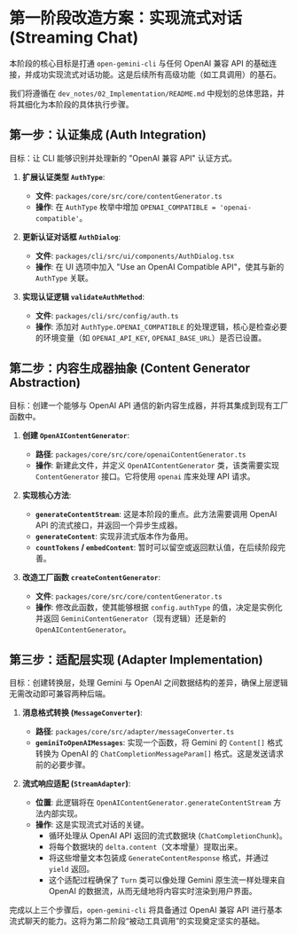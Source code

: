 # **第一阶段改造方案：实现流式对话 (Streaming Chat)**

本阶段的核心目标是打通 `open-gemini-cli` 与任何 OpenAI 兼容 API 的基础连接，并成功实现流式对话功能。这是后续所有高级功能（如工具调用）的基石。

我们将遵循在 `dev_notes/02_Implementation/README.md` 中规划的总体思路，并将其细化为本阶段的具体执行步骤。

## **第一步：认证集成 (Auth Integration)**

目标：让 CLI 能够识别并处理新的 "OpenAI 兼容 API" 认证方式。

1.  **扩展认证类型 `AuthType`**:
    -   **文件**: `packages/core/src/core/contentGenerator.ts`
    -   **操作**: 在 `AuthType` 枚举中增加 `OPENAI_COMPATIBLE = 'openai-compatible'`。

2.  **更新认证对话框 `AuthDialog`**:
    -   **文件**: `packages/cli/src/ui/components/AuthDialog.tsx`
    -   **操作**: 在 UI 选项中加入 "Use an OpenAI Compatible API"，使其与新的 `AuthType` 关联。

3.  **实现认证逻辑 `validateAuthMethod`**:
    -   **文件**: `packages/cli/src/config/auth.ts`
    -   **操作**: 添加对 `AuthType.OPENAI_COMPATIBLE` 的处理逻辑，核心是检查必要的环境变量（如 `OPENAI_API_KEY`, `OPENAI_BASE_URL`）是否已设置。

## **第二步：内容生成器抽象 (Content Generator Abstraction)**

目标：创建一个能够与 OpenAI API 通信的新内容生成器，并将其集成到现有工厂函数中。

1.  **创建 `OpenAIContentGenerator`**:
    -   **路径**: `packages/core/src/core/openaiContentGenerator.ts`
    -   **操作**: 新建此文件，并定义 `OpenAIContentGenerator` 类，该类需要实现 `ContentGenerator` 接口。它将使用 `openai` 库来处理 API 请求。

2.  **实现核心方法**:
    -   **`generateContentStream`**: 这是本阶段的重点。此方法需要调用 OpenAI API 的流式接口，并返回一个异步生成器。
    -   **`generateContent`**: 实现非流式版本作为备用。
    -   **`countTokens` / `embedContent`**: 暂时可以留空或返回默认值，在后续阶段完善。

3.  **改造工厂函数 `createContentGenerator`**:
    -   **文件**: `packages/core/src/core/contentGenerator.ts`
    -   **操作**: 修改此函数，使其能够根据 `config.authType` 的值，决定是实例化并返回 `GeminiContentGenerator`（现有逻辑）还是新的 `OpenAIContentGenerator`。

## **第三步：适配层实现 (Adapter Implementation)**

目标：创建转换层，处理 Gemini 与 OpenAI 之间数据结构的差异，确保上层逻辑无需改动即可兼容两种后端。

1.  **消息格式转换 (`MessageConverter`)**:
    -   **路径**: `packages/core/src/adapter/messageConverter.ts`
    -   **`geminiToOpenAIMessages`**: 实现一个函数，将 Gemini 的 `Content[]` 格式转换为 OpenAI 的 `ChatCompletionMessageParam[]` 格式。这是发送请求前的必要步骤。

2.  **流式响应适配 (`StreamAdapter`)**:
    -   **位置**: 此逻辑将在 `OpenAIContentGenerator.generateContentStream` 方法内部实现。
    -   **操作**: 这是实现流式对话的关键。
        -   循环处理从 OpenAI API 返回的流式数据块 (`ChatCompletionChunk`)。
        -   将每个数据块的 `delta.content`（文本增量）提取出来。
        -   将这些增量文本包装成 `GenerateContentResponse` 格式，并通过 `yield` 返回。
        -   这个适配过程确保了 `Turn` 类可以像处理 Gemini 原生流一样处理来自 OpenAI 的数据流，从而无缝地将内容实时渲染到用户界面。

完成以上三个步骤后，`open-gemini-cli` 将具备通过 OpenAI 兼容 API 进行基本流式聊天的能力。这将为第二阶段“被动工具调用”的实现奠定坚实的基础。
